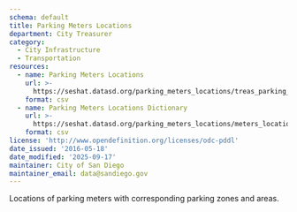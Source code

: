 ```yaml
---
schema: default
title: Parking Meters Locations
department: City Treasurer
category:
  - City Infrastructure
  - Transportation
resources:
  - name: Parking Meters Locations
    url: >-
      https://seshat.datasd.org/parking_meters_locations/treas_parking_meters_loc_datasd.csv
    format: csv
  - name: Parking Meters Locations Dictionary
    url: >-
      https://seshat.datasd.org/parking_meters_locations/meters_locations_dictionary_datasd.csv
    format: csv
license: 'http://www.opendefinition.org/licenses/odc-pddl'
date_issued: '2016-05-18'
date_modified: '2025-09-17'
maintainer: City of San Diego
maintainer_email: data@sandiego.gov
---
```

Locations of parking meters with corresponding parking zones and areas.

